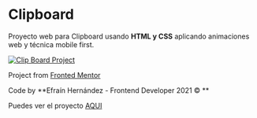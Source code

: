 # Clipboard

Proyecto web para Clipboard usando **HTML y CSS** aplicando animaciones web y técnica mobile first.

[![Clip Board Project](https://media.giphy.com/media/y5DbQ8R0sd2XK7X8kT/giphy.gif "Clip Board Project")](https://media.giphy.com/media/y5DbQ8R0sd2XK7X8kT/giphy.gif "Clip Board Project")

Project from [Fronted Mentor](https://www.frontendmentor.io/profile/efrainhgmx "Fronted Mentor")

Code by **Efraín Hernández - Frontend Developer 2021  &COPY; ** 

Puedes ver el proyecto [AQUI](https://efrainhgmx.github.io/Clipboard/ "AQUI")